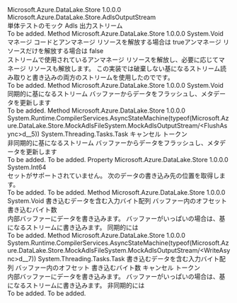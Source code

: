 <Type Name="MockAdlsOutputStream" FullName="Microsoft.Azure.DataLake.Store.MockAdlsFileSystem.MockAdlsOutputStream">
  <TypeSignature Language="C#" Value="public sealed class MockAdlsOutputStream : Microsoft.Azure.DataLake.Store.AdlsOutputStream" />
  <TypeSignature Language="ILAsm" Value=".class public auto ansi sealed beforefieldinit MockAdlsOutputStream extends Microsoft.Azure.DataLake.Store.AdlsOutputStream" />
  <TypeSignature Language="DocId" Value="T:Microsoft.Azure.DataLake.Store.MockAdlsFileSystem.MockAdlsOutputStream" />
  <TypeSignature Language="VB.NET" Value="Public NotInheritable Class MockAdlsOutputStream&#xA;Inherits AdlsOutputStream" />
  <TypeSignature Language="F#" Value="type MockAdlsOutputStream = class&#xA;    inherit AdlsOutputStream" />
  <AssemblyInfo>
    <AssemblyName>Microsoft.Azure.DataLake.Store</AssemblyName>
    <AssemblyVersion>1.0.0.0</AssemblyVersion>
  </AssemblyInfo>
  <Base>
    <BaseTypeName>Microsoft.Azure.DataLake.Store.AdlsOutputStream</BaseTypeName>
  </Base>
  <Interfaces />
  <Docs>
    <summary>
            単体テストのモック Adls 出力ストリーム
            </summary>
    <remarks>To be added.</remarks>
  </Docs>
  <Members>
    <Member MemberName="Dispose">
      <MemberSignature Language="C#" Value="protected override void Dispose (bool disposing);" />
      <MemberSignature Language="ILAsm" Value=".method familyhidebysig virtual instance void Dispose(bool disposing) cil managed" />
      <MemberSignature Language="DocId" Value="M:Microsoft.Azure.DataLake.Store.MockAdlsFileSystem.MockAdlsOutputStream.Dispose(System.Boolean)" />
      <MemberSignature Language="VB.NET" Value="Protected Overrides Sub Dispose (disposing As Boolean)" />
      <MemberSignature Language="F#" Value="override this.Dispose : bool -&gt; unit" Usage="mockAdlsOutputStream.Dispose disposing" />
      <MemberType>Method</MemberType>
      <AssemblyInfo>
        <AssemblyName>Microsoft.Azure.DataLake.Store</AssemblyName>
        <AssemblyVersion>1.0.0.0</AssemblyVersion>
      </AssemblyInfo>
      <ReturnValue>
        <ReturnType>System.Void</ReturnType>
      </ReturnValue>
      <Parameters>
        <Parameter Name="disposing" Type="System.Boolean" />
      </Parameters>
      <Docs>
        <param name="disposing">マネージ コードとアンマネージ リソースを解放する場合は trueアンマネージ リソースだけを解放する場合は false</param>
        <summary>
            ストリームで使用されているアンマネージ リソースを解放し、必要に応じてマネージ リソースも解放します。 この実装では破棄しない基になるストリーム読み取りと書き込みの両方のストリームを使用したのでです。
            </summary>
        <remarks>To be added.</remarks>
      </Docs>
    </Member>
    <Member MemberName="Flush">
      <MemberSignature Language="C#" Value="public override void Flush ();" />
      <MemberSignature Language="ILAsm" Value=".method public hidebysig virtual instance void Flush() cil managed" />
      <MemberSignature Language="DocId" Value="M:Microsoft.Azure.DataLake.Store.MockAdlsFileSystem.MockAdlsOutputStream.Flush" />
      <MemberSignature Language="VB.NET" Value="Public Overrides Sub Flush ()" />
      <MemberSignature Language="F#" Value="override this.Flush : unit -&gt; unit" Usage="mockAdlsOutputStream.Flush " />
      <MemberType>Method</MemberType>
      <AssemblyInfo>
        <AssemblyName>Microsoft.Azure.DataLake.Store</AssemblyName>
        <AssemblyVersion>1.0.0.0</AssemblyVersion>
      </AssemblyInfo>
      <ReturnValue>
        <ReturnType>System.Void</ReturnType>
      </ReturnValue>
      <Parameters />
      <Docs>
        <summary>
            同期的に基になるストリーム バッファーからデータをフラッシュし、メタデータを更新します
            </summary>
        <remarks>To be added.</remarks>
      </Docs>
    </Member>
    <Member MemberName="FlushAsync">
      <MemberSignature Language="C#" Value="public override System.Threading.Tasks.Task FlushAsync (System.Threading.CancellationToken cancelToken);" />
      <MemberSignature Language="ILAsm" Value=".method public hidebysig virtual instance class System.Threading.Tasks.Task FlushAsync(valuetype System.Threading.CancellationToken cancelToken) cil managed" />
      <MemberSignature Language="DocId" Value="M:Microsoft.Azure.DataLake.Store.MockAdlsFileSystem.MockAdlsOutputStream.FlushAsync(System.Threading.CancellationToken)" />
      <MemberSignature Language="VB.NET" Value="Public Overrides Function FlushAsync (cancelToken As CancellationToken) As Task" />
      <MemberSignature Language="F#" Value="override this.FlushAsync : System.Threading.CancellationToken -&gt; System.Threading.Tasks.Task" Usage="mockAdlsOutputStream.FlushAsync cancelToken" />
      <MemberType>Method</MemberType>
      <AssemblyInfo>
        <AssemblyName>Microsoft.Azure.DataLake.Store</AssemblyName>
        <AssemblyVersion>1.0.0.0</AssemblyVersion>
      </AssemblyInfo>
      <Attributes>
        <Attribute>
          <AttributeName>System.Runtime.CompilerServices.AsyncStateMachine(typeof(Microsoft.Azure.DataLake.Store.MockAdlsFileSystem.MockAdlsOutputStream/&lt;FlushAsync&gt;d__5))</AttributeName>
        </Attribute>
      </Attributes>
      <ReturnValue>
        <ReturnType>System.Threading.Tasks.Task</ReturnType>
      </ReturnValue>
      <Parameters>
        <Parameter Name="cancelToken" Type="System.Threading.CancellationToken" />
      </Parameters>
      <Docs>
        <param name="cancelToken">キャンセル トークン</param>
        <summary>
            非同期的に基になるストリーム バッファーからデータをフラッシュし、メタデータを更新します
            </summary>
        <returns>To be added.</returns>
        <remarks>To be added.</remarks>
      </Docs>
    </Member>
    <Member MemberName="Position">
      <MemberSignature Language="C#" Value="public override long Position { get; set; }" />
      <MemberSignature Language="ILAsm" Value=".property instance int64 Position" />
      <MemberSignature Language="DocId" Value="P:Microsoft.Azure.DataLake.Store.MockAdlsFileSystem.MockAdlsOutputStream.Position" />
      <MemberSignature Language="VB.NET" Value="Public Overrides Property Position As Long" />
      <MemberSignature Language="F#" Value="member this.Position : int64 with get, set" Usage="Microsoft.Azure.DataLake.Store.MockAdlsFileSystem.MockAdlsOutputStream.Position" />
      <MemberType>Property</MemberType>
      <AssemblyInfo>
        <AssemblyName>Microsoft.Azure.DataLake.Store</AssemblyName>
        <AssemblyVersion>1.0.0.0</AssemblyVersion>
      </AssemblyInfo>
      <ReturnValue>
        <ReturnType>System.Int64</ReturnType>
      </ReturnValue>
      <Docs>
        <summary>
            セットがサポートされていません。 次のデータの書き込み先の位置を取得します。
            </summary>
        <value>To be added.</value>
        <remarks>To be added.</remarks>
      </Docs>
    </Member>
    <Member MemberName="Write">
      <MemberSignature Language="C#" Value="public override void Write (byte[] buffer, int offset, int count);" />
      <MemberSignature Language="ILAsm" Value=".method public hidebysig virtual instance void Write(unsigned int8[] buffer, int32 offset, int32 count) cil managed" />
      <MemberSignature Language="DocId" Value="M:Microsoft.Azure.DataLake.Store.MockAdlsFileSystem.MockAdlsOutputStream.Write(System.Byte[],System.Int32,System.Int32)" />
      <MemberSignature Language="VB.NET" Value="Public Overrides Sub Write (buffer As Byte(), offset As Integer, count As Integer)" />
      <MemberSignature Language="F#" Value="override this.Write : byte[] * int * int -&gt; unit" Usage="mockAdlsOutputStream.Write (buffer, offset, count)" />
      <MemberType>Method</MemberType>
      <AssemblyInfo>
        <AssemblyName>Microsoft.Azure.DataLake.Store</AssemblyName>
        <AssemblyVersion>1.0.0.0</AssemblyVersion>
      </AssemblyInfo>
      <ReturnValue>
        <ReturnType>System.Void</ReturnType>
      </ReturnValue>
      <Parameters>
        <Parameter Name="buffer" Type="System.Byte[]" />
        <Parameter Name="offset" Type="System.Int32" />
        <Parameter Name="count" Type="System.Int32" />
      </Parameters>
      <Docs>
        <param name="buffer">書き込むデータを含む入力バイト配列</param>
        <param name="offset">バッファー内のオフセット</param>
        <param name="count">書き込むバイト数</param>
        <summary>
            内部バッファーにデータを書き込みます。 バッファーがいっぱいの場合は、基になるストリームに書き込みます。
            同期的には
            </summary>
        <remarks>To be added.</remarks>
      </Docs>
    </Member>
    <Member MemberName="WriteAsync">
      <MemberSignature Language="C#" Value="public override System.Threading.Tasks.Task WriteAsync (byte[] buffer, int offset, int count, System.Threading.CancellationToken cancelToken);" />
      <MemberSignature Language="ILAsm" Value=".method public hidebysig virtual instance class System.Threading.Tasks.Task WriteAsync(unsigned int8[] buffer, int32 offset, int32 count, valuetype System.Threading.CancellationToken cancelToken) cil managed" />
      <MemberSignature Language="DocId" Value="M:Microsoft.Azure.DataLake.Store.MockAdlsFileSystem.MockAdlsOutputStream.WriteAsync(System.Byte[],System.Int32,System.Int32,System.Threading.CancellationToken)" />
      <MemberSignature Language="VB.NET" Value="Public Overrides Function WriteAsync (buffer As Byte(), offset As Integer, count As Integer, cancelToken As CancellationToken) As Task" />
      <MemberSignature Language="F#" Value="override this.WriteAsync : byte[] * int * int * System.Threading.CancellationToken -&gt; System.Threading.Tasks.Task" Usage="mockAdlsOutputStream.WriteAsync (buffer, offset, count, cancelToken)" />
      <MemberType>Method</MemberType>
      <AssemblyInfo>
        <AssemblyName>Microsoft.Azure.DataLake.Store</AssemblyName>
        <AssemblyVersion>1.0.0.0</AssemblyVersion>
      </AssemblyInfo>
      <Attributes>
        <Attribute>
          <AttributeName>System.Runtime.CompilerServices.AsyncStateMachine(typeof(Microsoft.Azure.DataLake.Store.MockAdlsFileSystem.MockAdlsOutputStream/&lt;WriteAsync&gt;d__7))</AttributeName>
        </Attribute>
      </Attributes>
      <ReturnValue>
        <ReturnType>System.Threading.Tasks.Task</ReturnType>
      </ReturnValue>
      <Parameters>
        <Parameter Name="buffer" Type="System.Byte[]" />
        <Parameter Name="offset" Type="System.Int32" />
        <Parameter Name="count" Type="System.Int32" />
        <Parameter Name="cancelToken" Type="System.Threading.CancellationToken" />
      </Parameters>
      <Docs>
        <param name="buffer">書き込むデータを含む入力バイト配列</param>
        <param name="offset">バッファー内のオフセット</param>
        <param name="count">書き込むバイト数</param>
        <param name="cancelToken">キャンセル トークン</param>
        <summary>
            内部バッファーにデータを書き込みます。 バッファーがいっぱいの場合は、基になるストリームに書き込みます。
            非同期的には
            </summary>
        <returns>To be added.</returns>
        <remarks>To be added.</remarks>
      </Docs>
    </Member>
  </Members>
</Type>